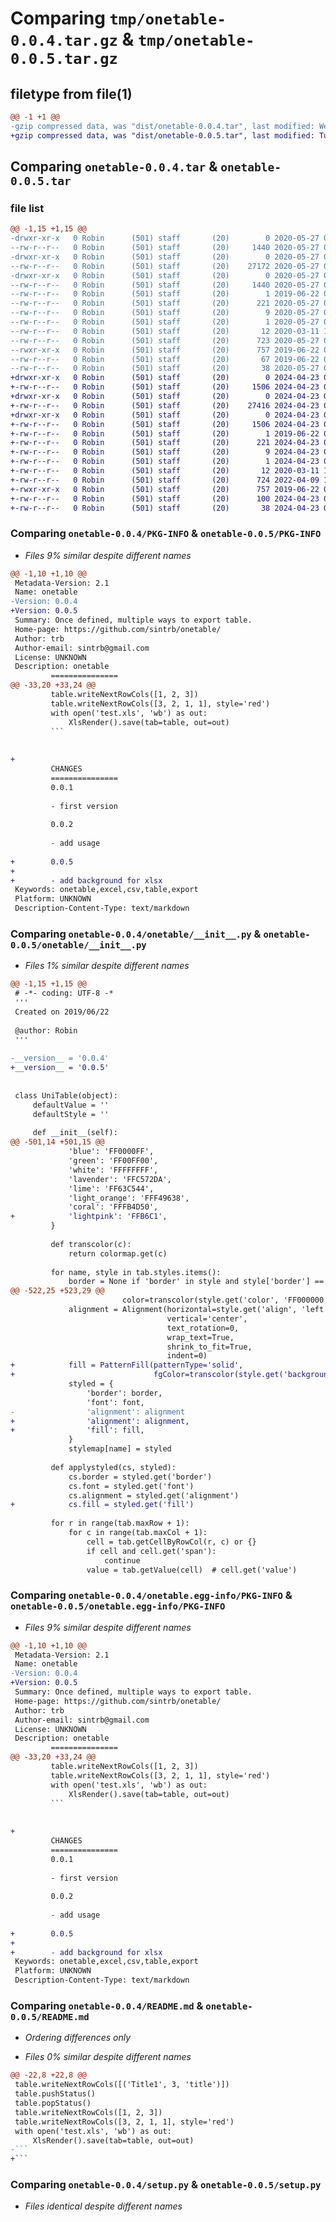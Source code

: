 # Comparing `tmp/onetable-0.0.4.tar.gz` & `tmp/onetable-0.0.5.tar.gz`

## filetype from file(1)

```diff
@@ -1 +1 @@
-gzip compressed data, was "dist/onetable-0.0.4.tar", last modified: Wed May 27 07:38:00 2020, max compression
+gzip compressed data, was "dist/onetable-0.0.5.tar", last modified: Tue Apr 23 02:18:51 2024, max compression
```

## Comparing `onetable-0.0.4.tar` & `onetable-0.0.5.tar`

### file list

```diff
@@ -1,15 +1,15 @@
-drwxr-xr-x   0 Robin      (501) staff       (20)        0 2020-05-27 07:38:00.000000 onetable-0.0.4/
--rw-r--r--   0 Robin      (501) staff       (20)     1440 2020-05-27 07:38:00.000000 onetable-0.0.4/PKG-INFO
-drwxr-xr-x   0 Robin      (501) staff       (20)        0 2020-05-27 07:38:00.000000 onetable-0.0.4/onetable/
--rw-r--r--   0 Robin      (501) staff       (20)    27172 2020-05-27 07:31:56.000000 onetable-0.0.4/onetable/__init__.py
-drwxr-xr-x   0 Robin      (501) staff       (20)        0 2020-05-27 07:38:00.000000 onetable-0.0.4/onetable.egg-info/
--rw-r--r--   0 Robin      (501) staff       (20)     1440 2020-05-27 07:37:59.000000 onetable-0.0.4/onetable.egg-info/PKG-INFO
--rw-r--r--   0 Robin      (501) staff       (20)        1 2019-06-22 09:24:07.000000 onetable-0.0.4/onetable.egg-info/not-zip-safe
--rw-r--r--   0 Robin      (501) staff       (20)      221 2020-05-27 07:37:59.000000 onetable-0.0.4/onetable.egg-info/SOURCES.txt
--rw-r--r--   0 Robin      (501) staff       (20)        9 2020-05-27 07:37:59.000000 onetable-0.0.4/onetable.egg-info/top_level.txt
--rw-r--r--   0 Robin      (501) staff       (20)        1 2020-05-27 07:37:59.000000 onetable-0.0.4/onetable.egg-info/dependency_links.txt
--rw-r--r--   0 Robin      (501) staff       (20)       12 2020-03-11 15:15:12.000000 onetable-0.0.4/MANIFEST.in
--rw-r--r--   0 Robin      (501) staff       (20)      723 2020-05-27 07:31:03.000000 onetable-0.0.4/README.md
--rwxr-xr-x   0 Robin      (501) staff       (20)      757 2019-06-22 09:22:53.000000 onetable-0.0.4/setup.py
--rw-r--r--   0 Robin      (501) staff       (20)       67 2019-06-22 09:45:21.000000 onetable-0.0.4/CHANGES.md
--rw-r--r--   0 Robin      (501) staff       (20)       38 2020-05-27 07:38:00.000000 onetable-0.0.4/setup.cfg
+drwxr-xr-x   0 Robin      (501) staff       (20)        0 2024-04-23 02:18:51.000000 onetable-0.0.5/
+-rw-r--r--   0 Robin      (501) staff       (20)     1506 2024-04-23 02:18:51.000000 onetable-0.0.5/PKG-INFO
+drwxr-xr-x   0 Robin      (501) staff       (20)        0 2024-04-23 02:18:51.000000 onetable-0.0.5/onetable/
+-rw-r--r--   0 Robin      (501) staff       (20)    27416 2024-04-23 02:16:41.000000 onetable-0.0.5/onetable/__init__.py
+drwxr-xr-x   0 Robin      (501) staff       (20)        0 2024-04-23 02:18:51.000000 onetable-0.0.5/onetable.egg-info/
+-rw-r--r--   0 Robin      (501) staff       (20)     1506 2024-04-23 02:18:51.000000 onetable-0.0.5/onetable.egg-info/PKG-INFO
+-rw-r--r--   0 Robin      (501) staff       (20)        1 2019-06-22 09:24:07.000000 onetable-0.0.5/onetable.egg-info/not-zip-safe
+-rw-r--r--   0 Robin      (501) staff       (20)      221 2024-04-23 02:18:51.000000 onetable-0.0.5/onetable.egg-info/SOURCES.txt
+-rw-r--r--   0 Robin      (501) staff       (20)        9 2024-04-23 02:18:51.000000 onetable-0.0.5/onetable.egg-info/top_level.txt
+-rw-r--r--   0 Robin      (501) staff       (20)        1 2024-04-23 02:18:51.000000 onetable-0.0.5/onetable.egg-info/dependency_links.txt
+-rw-r--r--   0 Robin      (501) staff       (20)       12 2020-03-11 15:15:12.000000 onetable-0.0.5/MANIFEST.in
+-rw-r--r--   0 Robin      (501) staff       (20)      724 2022-04-09 12:52:40.000000 onetable-0.0.5/README.md
+-rwxr-xr-x   0 Robin      (501) staff       (20)      757 2019-06-22 09:22:53.000000 onetable-0.0.5/setup.py
+-rw-r--r--   0 Robin      (501) staff       (20)      100 2024-04-23 02:17:02.000000 onetable-0.0.5/CHANGES.md
+-rw-r--r--   0 Robin      (501) staff       (20)       38 2024-04-23 02:18:51.000000 onetable-0.0.5/setup.cfg
```

### Comparing `onetable-0.0.4/PKG-INFO` & `onetable-0.0.5/PKG-INFO`

 * *Files 9% similar despite different names*

```diff
@@ -1,10 +1,10 @@
 Metadata-Version: 2.1
 Name: onetable
-Version: 0.0.4
+Version: 0.0.5
 Summary: Once defined, multiple ways to export table.
 Home-page: https://github.com/sintrb/onetable/
 Author: trb
 Author-email: sintrb@gmail.com
 License: UNKNOWN
 Description: onetable
         ===============
@@ -33,20 +33,24 @@
         table.writeNextRowCols([1, 2, 3])
         table.writeNextRowCols([3, 2, 1, 1], style='red')
         with open('test.xls', 'wb') as out:
             XlsRender().save(tab=table, out=out)
         ```
         
         
+        
         CHANGES
         ===============
         0.0.1
         
         - first version
         
         0.0.2
         
         - add usage
         
+        0.0.5
+        
+        - add background for xlsx
 Keywords: onetable,excel,csv,table,export
 Platform: UNKNOWN
 Description-Content-Type: text/markdown
```

### Comparing `onetable-0.0.4/onetable/__init__.py` & `onetable-0.0.5/onetable/__init__.py`

 * *Files 1% similar despite different names*

```diff
@@ -1,15 +1,15 @@
 # -*- coding: UTF-8 -*
 '''
 Created on 2019/06/22
 
 @author: Robin
 '''
 
-__version__ = '0.0.4'
+__version__ = '0.0.5'
 
 
 class UniTable(object):
     defaultValue = ''
     defaultStyle = ''
 
     def __init__(self):
@@ -501,14 +501,15 @@
             'blue': 'FF0000FF',
             'green': 'FF00FF00',
             'white': 'FFFFFFFF',
             'lavender': 'FFC572DA',
             'lime': 'FF63C544',
             'light_orange': 'FFF49638',
             'coral': 'FFFB4D50',
+            'lightpink': 'FFB6C1',
         }
 
         def transcolor(c):
             return colormap.get(c)
 
         for name, style in tab.styles.items():
             border = None if 'border' in style and style['border'] == None else defaultborder
@@ -522,25 +523,29 @@
                         color=transcolor(style.get('color', 'FF000000')))
             alignment = Alignment(horizontal=style.get('align', 'left'),
                                   vertical='center',
                                   text_rotation=0,
                                   wrap_text=True,
                                   shrink_to_fit=True,
                                   indent=0)
+            fill = PatternFill(patternType='solid',
+                               fgColor=transcolor(style.get('background', 'white')))
             styled = {
                 'border': border,
                 'font': font,
-                'alignment': alignment
+                'alignment': alignment,
+                'fill': fill,
             }
             stylemap[name] = styled
 
         def applystyled(cs, styled):
             cs.border = styled.get('border')
             cs.font = styled.get('font')
             cs.alignment = styled.get('alignment')
+            cs.fill = styled.get('fill')
 
         for r in range(tab.maxRow + 1):
             for c in range(tab.maxCol + 1):
                 cell = tab.getCellByRowCol(r, c) or {}
                 if cell and cell.get('span'):
                     continue
                 value = tab.getValue(cell)  # cell.get('value')
```

### Comparing `onetable-0.0.4/onetable.egg-info/PKG-INFO` & `onetable-0.0.5/onetable.egg-info/PKG-INFO`

 * *Files 9% similar despite different names*

```diff
@@ -1,10 +1,10 @@
 Metadata-Version: 2.1
 Name: onetable
-Version: 0.0.4
+Version: 0.0.5
 Summary: Once defined, multiple ways to export table.
 Home-page: https://github.com/sintrb/onetable/
 Author: trb
 Author-email: sintrb@gmail.com
 License: UNKNOWN
 Description: onetable
         ===============
@@ -33,20 +33,24 @@
         table.writeNextRowCols([1, 2, 3])
         table.writeNextRowCols([3, 2, 1, 1], style='red')
         with open('test.xls', 'wb') as out:
             XlsRender().save(tab=table, out=out)
         ```
         
         
+        
         CHANGES
         ===============
         0.0.1
         
         - first version
         
         0.0.2
         
         - add usage
         
+        0.0.5
+        
+        - add background for xlsx
 Keywords: onetable,excel,csv,table,export
 Platform: UNKNOWN
 Description-Content-Type: text/markdown
```

### Comparing `onetable-0.0.4/README.md` & `onetable-0.0.5/README.md`

 * *Ordering differences only*

 * *Files 0% similar despite different names*

```diff
@@ -22,8 +22,8 @@
 table.writeNextRowCols([('Title1', 3, 'title')])
 table.pushStatus()
 table.popStatus()
 table.writeNextRowCols([1, 2, 3])
 table.writeNextRowCols([3, 2, 1, 1], style='red')
 with open('test.xls', 'wb') as out:
     XlsRender().save(tab=table, out=out)
-```
+```
```

### Comparing `onetable-0.0.4/setup.py` & `onetable-0.0.5/setup.py`

 * *Files identical despite different names*

